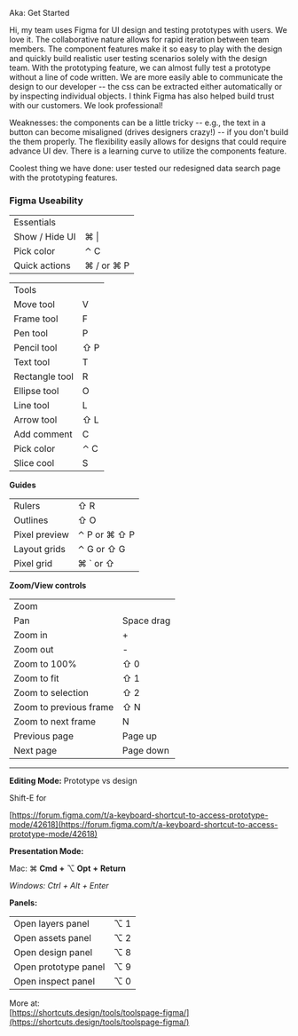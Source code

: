 Aka: Get Started

Hi, my team uses Figma for UI design and testing prototypes with users. We love it. The collaborative nature allows for rapid iteration between team members. The component features make it so easy to play with the design and quickly build realistic user testing scenarios solely with the design team. With the prototyping feature, we can almost fully test a prototype without a line of code written. We are more easily able to communicate the design to our developer -- the css can be extracted either automatically or by inspecting individual objects. I think Figma has also helped build trust with our customers. We look professional!

Weaknesses: the components can be a little tricky -- e.g., the text in a button can become misaligned (drives designers crazy!) -- if you don't build the them properly. The flexibility easily allows for designs that could require advance UI dev. There is a learning curve to utilize the components feature.

Coolest thing we have done: user tested our redesigned data search page with the prototyping features.

### Figma Useability

|   |   |
|---|---|
|Essentials|   |
|Show / Hide UI|⌘ \|
|Pick color|⌃ C|
|Quick actions|⌘ / or ⌘ P|

|   |   |
|---|---|
|Tools|   |
|Move tool|V|
|Frame tool|F|
|Pen tool|P|
|Pencil tool|⇧ P|
|Text tool|T|
|Rectangle tool|R|
|Ellipse tool|O|
|Line tool|L|
|Arrow tool|⇧ L|
|Add comment|C|
|Pick color|⌃ C|
|Slice cool|S|


**Guides**

|   |   |
|---|---|
|Rulers|⇧ R|
|Outlines|⇧ O|
|Pixel preview|⌃ P or ⌘ ⇧ P|
|Layout grids|⌃ G or ⇧ G|
|Pixel grid|⌘ ` or ⇧|

  

**Zoom/View controls**

|   |   |
|---|---|
|Zoom|   |
|Pan|Space drag|
|Zoom in|+|
|Zoom out|-|
|Zoom to 100%|⇧ 0|
|Zoom to fit|⇧ 1|
|Zoom to selection|⇧ 2|
|Zoom to previous frame|⇧ N|
|Zoom to next frame|N|
|Previous page|Page up|
|Next page|Page down|

---


**Editing Mode:** Prototype vs design

Shift-E for

[https://forum.figma.com/t/a-keyboard-shortcut-to-access-prototype-mode/42618](https://forum.figma.com/t/a-keyboard-shortcut-to-access-prototype-mode/42618)

  

**Presentation Mode:**

Mac: ⌘ **Cmd** **+** ⌥ **Opt** **+** **Return**

_Windows: Ctrl + Alt + Enter_

**Panels:**

|   |   |
|---|---|
|Open layers panel|⌥ 1|
|Open assets panel|⌥ 2|
|Open design panel|⌥ 8|
|Open prototype panel|⌥ 9|
|Open inspect panel|⌥ 0|

  

More at:  
[https://shortcuts.design/tools/toolspage-figma/](https://shortcuts.design/tools/toolspage-figma/)